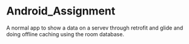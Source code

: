 # Android_Assignment
 A normal app to show a data on a servev through retrofit and glide and doing offline caching using the room database.

